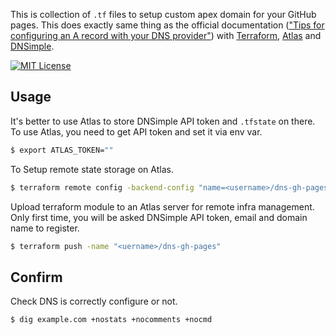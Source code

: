

This is collection of `.tf` files to setup custom apex domain for your GitHub pages. This does exactly same thing as the official documentation (["Tips for configuring an A record with your DNS provider"](https://help.github.com/articles/tips-for-configuring-an-a-record-with-your-dns-provider/)) with [Terraform](https://terraform.io/), [Atlas](https://atlas.hashicorp.com/) and [DNSimple](https://dnsimple.com). 

[![MIT License](http://img.shields.io/badge/license-MIT-blue.svg?style=flat-square)](/LICENSE)

## Usage

It's better to use Atlas to store DNSimple API token and `.tfstate` on there. To use Atlas, you need to get API token and set it via env var.

```bash
$ export ATLAS_TOKEN=""
```

To Setup remote state storage on Atlas.

```bash
$ terraform remote config -backend-config "name=<username>/dns-gh-pages"
```

Upload terraform module to an Atlas server for remote infra management.
Only first time, you will be asked DNSimple API token, email and domain name to register. 

```bash
$ terraform push -name "<uername>/dns-gh-pages"
```

## Confirm

Check DNS is correctly configure or not. 

```bash
$ dig example.com +nostats +nocomments +nocmd
```
